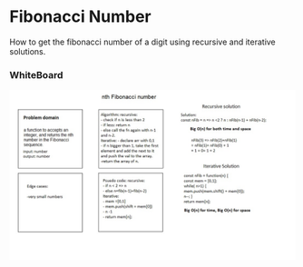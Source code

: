 # Fibonacci Number

How to get the fibonacci number of a digit using recursive and iterative solutions.

### WhiteBoard

![](../../assets/nFib.jpg)